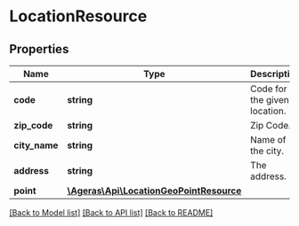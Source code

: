 # LocationResource

## Properties
Name | Type | Description | Notes
------------ | ------------- | ------------- | -------------
**code** | **string** | Code for the given location. | [optional] 
**zip_code** | **string** | Zip Code. | [optional] 
**city_name** | **string** | Name of the city. | [optional] 
**address** | **string** | The address. | [optional] 
**point** | [**\Ageras\Api\LocationGeoPointResource**](LocationGeoPointResource.md) |  | [optional] 

[[Back to Model list]](../README.md#documentation-for-models) [[Back to API list]](../README.md#documentation-for-api-endpoints) [[Back to README]](../README.md)


